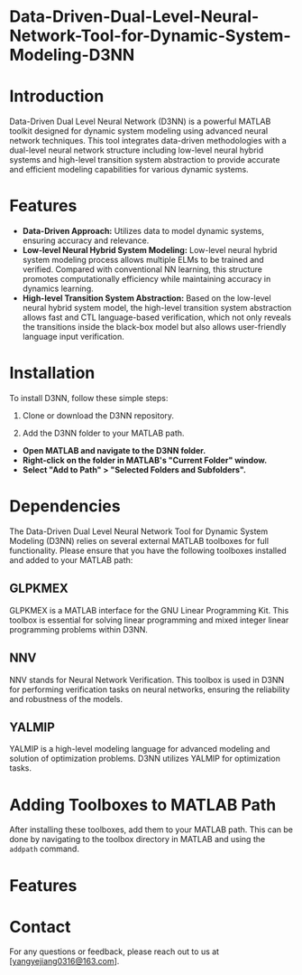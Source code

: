# Data-Driven-Dual-Level-Neural-Network-Tool-for-Dynamic-System-Modeling-D3NN

# Introduction

Data-Driven Dual Level Neural Network (D3NN) is a powerful MATLAB toolkit designed for dynamic system modeling using advanced neural network techniques. This tool integrates data-driven methodologies with a dual-level neural network structure including low-level neural hybrid systems and high-level transition system abstraction to provide accurate and efficient modeling capabilities for various dynamic systems. 

# Features

- **Data-Driven Approach:** Utilizes data to model dynamic systems, ensuring accuracy and relevance.
- **Low-level Neural Hybrid System Modeling:** Low-level neural hybrid system modeling process allows multiple ELMs to be trained and verified. Compared with conventional NN learning, this structure promotes computationally efficiency while maintaining accuracy in dynamics learning.  
- **High-level Transition System Abstraction:**  Based on the low-level neural hybrid system model, the high-level transition system abstraction allows fast and CTL language-based verification, which not only reveals the transitions inside the black-box model but also allows user-friendly language input verification. 


# Installation

To install D3NN, follow these simple steps:

1. Clone or download the D3NN repository.

2. Add the D3NN folder to your MATLAB path.
- **Open MATLAB and navigate to the D3NN folder.**
- **Right-click on the folder in MATLAB's "Current Folder" window.**
- **Select "Add to Path" > "Selected Folders and Subfolders".**

# Dependencies

The Data-Driven Dual Level Neural Network Tool for Dynamic System Modeling (D3NN) relies on several external MATLAB toolboxes for full functionality. Please ensure that you have the following toolboxes installed and added to your MATLAB path:

## GLPKMEX

GLPKMEX is a MATLAB interface for the GNU Linear Programming Kit. This toolbox is essential for solving linear programming and mixed integer linear programming problems within D3NN.

## NNV

NNV stands for Neural Network Verification. This toolbox is used in D3NN for performing verification tasks on neural networks, ensuring the reliability and robustness of the models.

## YALMIP

YALMIP is a high-level modeling language for advanced modeling and solution of optimization problems. D3NN utilizes YALMIP for optimization tasks.

# Adding Toolboxes to MATLAB Path

After installing these toolboxes, add them to your MATLAB path. This can be done by navigating to the toolbox directory in MATLAB and using the `addpath` command.

# Features

# Contact
For any questions or feedback, please reach out to us at [yangyejiang0316@163.com].
